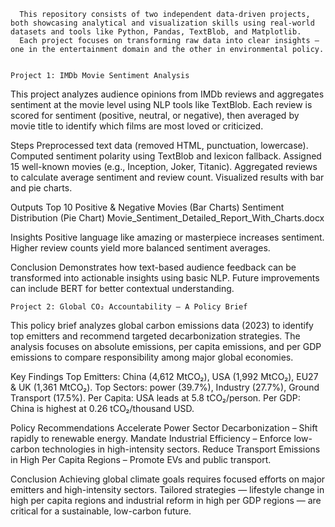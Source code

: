       This repository consists of two independent data-driven projects, both showcasing analytical and visualization skills using real-world datasets and tools like Python, Pandas, TextBlob, and Matplotlib.
      Each project focuses on transforming raw data into clear insights — one in the entertainment domain and the other in environmental policy.


    Project 1: IMDb Movie Sentiment Analysis
This project analyzes audience opinions from IMDb reviews and aggregates sentiment at the movie level using NLP tools like TextBlob.
Each review is scored for sentiment (positive, neutral, or negative), then averaged by movie title to identify which films are most loved or criticized.

Steps
Preprocessed text data (removed HTML, punctuation, lowercase).
Computed sentiment polarity using TextBlob and lexicon fallback.
Assigned 15 well-known movies (e.g., Inception, Joker, Titanic).
Aggregated reviews to calculate average sentiment and review count.
Visualized results with bar and pie charts.

Outputs
Top 10 Positive & Negative Movies (Bar Charts)
Sentiment Distribution (Pie Chart)
Movie_Sentiment_Detailed_Report_With_Charts.docx

Insights
Positive language like amazing or masterpiece increases sentiment.
Higher review counts yield more balanced sentiment averages.

Conclusion
Demonstrates how text-based audience feedback can be transformed into actionable insights using basic NLP. Future improvements can include BERT for better contextual understanding.



    Project 2: Global CO₂ Accountability – A Policy Brief
This policy brief analyzes global carbon emissions data (2023) to identify top emitters and recommend targeted decarbonization strategies.
The analysis focuses on absolute emissions, per capita emissions, and per GDP emissions to compare responsibility among major global economies.

Key Findings
Top Emitters: China (4,612 MtCO₂), USA (1,992 MtCO₂), EU27 & UK (1,361 MtCO₂).
Top Sectors: power (39.7%), Industry (27.7%), Ground Transport (17.5%).
Per Capita: USA leads at 5.8 tCO₂/person.
Per GDP: China is highest at 0.26 tCO₂/thousand USD.

Policy Recommendations
Accelerate Power Sector Decarbonization – Shift rapidly to renewable energy.
Mandate Industrial Efficiency – Enforce low-carbon technologies in high-intensity sectors.
Reduce Transport Emissions in High Per Capita Regions – Promote EVs and public transport.

Conclusion
Achieving global climate goals requires focused efforts on major emitters and high-intensity sectors.
Tailored strategies — lifestyle change in high per capita regions and industrial reform in high per GDP regions — are critical for a sustainable, low-carbon future.

